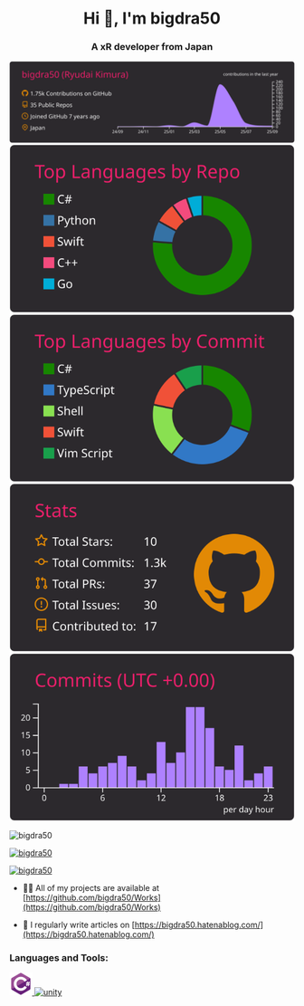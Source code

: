 <h1 align="center">Hi 👋, I'm bigdra50</h1>
<h3 align="center">A xR developer from Japan</h3>

[![](https://raw.githubusercontent.com/bigdra50/bigdra50/master/profile-summary-card-output/monokai/0-profile-details.svg)](https://github.com/vn7n24fzkq/github-profile-summary-cards)
[![](https://raw.githubusercontent.com/bigdra50/bigdra50/master/profile-summary-card-output/monokai/1-repos-per-language.svg)](https://github.com/vn7n24fzkq/github-profile-summary-cards) [![](https://raw.githubusercontent.com/bigdra50/bigdra50/master/profile-summary-card-output/monokai/2-most-commit-language.svg)](https://github.com/vn7n24fzkq/github-profile-summary-cards)
[![](https://raw.githubusercontent.com/bigdra50/bigdra50/master/profile-summary-card-output/monokai/3-stats.svg)](https://github.com/vn7n24fzkq/github-profile-summary-cards) [![](https://raw.githubusercontent.com/bigdra50/bigdra50/master/profile-summary-card-output/monokai/4-productive-time.svg)](https://github.com/vn7n24fzkq/github-profile-summary-cards)



<p align="left"> <img src="https://komarev.com/ghpvc/?username=bigdra50&label=Profile%20views&color=0e75b6&style=flat" alt="bigdra50" /> </p>

<p align="left"> <a href="https://github.com/ryo-ma/github-profile-trophy"><img src="https://github-profile-trophy.vercel.app/?username=bigdra50" alt="bigdra50" /></a> </p>

<p align="left"> <a href="https://twitter.com/bigdra50" target="blank"><img src="https://img.shields.io/twitter/follow/bigdra50?logo=twitter&style=for-the-badge" alt="bigdra50" /></a> </p>

- 👨‍💻 All of my projects are available at [https://github.com/bigdra50/Works](https://github.com/bigdra50/Works)

- 📝 I regularly write articles on [https://bigdra50.hatenablog.com/](https://bigdra50.hatenablog.com/)

<h3 align="left">Languages and Tools:</h3>
<p align="left"> <a href="https://www.w3schools.com/cs/" target="_blank" rel="noreferrer"> <img src="https://raw.githubusercontent.com/devicons/devicon/master/icons/csharp/csharp-original.svg" alt="csharp" width="40" height="40"/> </a> <a href="https://unity.com/" target="_blank" rel="noreferrer"> <img src="https://www.vectorlogo.zone/logos/unity3d/unity3d-icon.svg" alt="unity" width="40" height="40"/> </a> </p>
